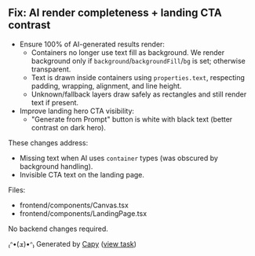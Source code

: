 ## Fix: AI render completeness + landing CTA contrast

- Ensure 100% of AI-generated results render:
  - Containers no longer use text fill as background. We render background only if `background`/`backgroundFill`/`bg` is set; otherwise transparent.
  - Text is drawn inside containers using `properties.text`, respecting padding, wrapping, alignment, and line height.
  - Unknown/fallback layers draw safely as rectangles and still render text if present.
- Improve landing hero CTA visibility:
  - "Generate from Prompt" button is white with black text (better contrast on dark hero).

These changes address:
- Missing text when AI uses `container` types (was obscured by background handling).
- Invisible CTA text on the landing page.

Files:
- frontend/components/Canvas.tsx
- frontend/components/LandingPage.tsx

No backend changes required.

₍ᐢ•(ܫ)•ᐢ₎ Generated by [Capy](https://capy.ai) ([view task](https://capy.ai/project/572169c0-84af-11f0-a94e-3eef481a796b/task/07d0790e-0bc3-480e-8e24-3de35d489ec6))